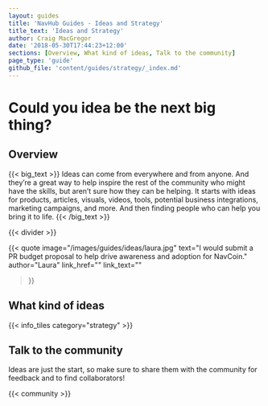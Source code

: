 ```yaml
---
layout: guides
title: 'NavHub Guides - Ideas and Strategy'
title_text: 'Ideas and Strategy'
author: Craig MacGregor
date: '2018-05-30T17:44:23+12:00'
sections: [Overview, What kind of ideas, Talk to the community]
page_type: 'guide'
github_file: 'content/guides/strategy/_index.md'
---
```


# Could you idea be the next big thing?

## Overview

{{< big_text >}}
Ideas can come from everywhere and from anyone. And they’re a great way to help inspire the rest of the community who might have the skills, but aren’t sure how they can be helping. It starts with ideas for products, articles, visuals, videos, tools, potential business integrations, marketing campaigns, and more. And then finding people who can help you bring it to life.
{{< /big_text >}}

{{< divider >}}


{{< quote
  image="/images/guides/ideas/laura.jpg"
  text="I would submit a PR budget proposal to help drive awareness and adoption for NavCoin."
  author="Laura"
  link_href=""
  link_text=""
>}}

## What kind of ideas

{{< info_tiles category="strategy" >}}

## Talk to the community

Ideas are just the start, so make sure to share them with the community for feedback and to find collaborators!

{{< community >}}
